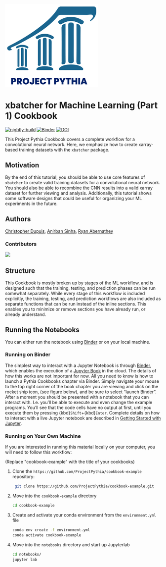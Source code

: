<img src="thumbnail.png" alt="thumbnail" width="300"/>

# xbatcher for Machine Learning (Part 1) Cookbook

[![nightly-build](https://github.com/ProjectPythia/xbatcher-ML-1-cookbook/actions/workflows/nightly-build.yaml/badge.svg)](https://github.com/ProjectPythia/xbatcher-ML-1-cookbook/actions/workflows/nightly-build.yaml)
[![Binder](https://binder.projectpythia.org/badge_logo.svg)](https://binder.projectpythia.org/v2/gh/ProjectPythia/xbatcher-ML-1-cookbook/main?labpath=notebooks)
[![DOI](https://zenodo.org/badge/597998597.svg)](https://zenodo.org/badge/latestdoi/597998597)

This Project Pythia Cookbook covers a complete workflow for a convolutional neural network. Here, we emphasize how to create xarray-based training datasets with the `xbatcher` package.

## Motivation

By the end of this tutorial, you should be able to use core features of `xbatcher` to create valid training datasets for a convolutional neural network. You should also be able to recombine the CNN results into a valid xarray dataset for further viewing and analysis. Additionally, this tutorial shows some software designs that could be useful for organizing your ML experiments in the future.

## Authors

[Christopher Dupuis](@cmdupuis3), [Anirban Sinha](@anirban89), [Ryan Abernathey](@rabernat)

### Contributors

<a href="https://github.com/cmdupuis3/xbatcher-ML-1-cookbook/graphs/contributors">
  <img src="https://contrib.rocks/image?repo=cmdupuis3/xbatcher-ML-1-cookbook" />
</a>

## Structure

This Cookbook is mostly broken up by stages of the ML workflow, and is designed such that the training, testing, and prediction phases can be run somewhat separately. While every stage of this workflow is included explicitly, the training, testing, and prediction workflows are also included as separate functions that can be run instead of the inline sections. This enables you to minimize or remove sections you have already run, or already understand.

## Running the Notebooks

You can either run the notebook using [Binder](https://binder.projectpythia.org) or on your local machine.

### Running on Binder

The simplest way to interact with a Jupyter Notebook is through
[Binder](https://binder.projectpythia.org), which enables the execution of a
[Jupyter Book](https://jupyterbook.org) in the cloud. The details of how this works are not
important for now. All you need to know is how to launch a Pythia
Cookbooks chapter via Binder. Simply navigate your mouse to
the top right corner of the book chapter you are viewing and click
on the rocket ship icon, (see figure below), and be sure to select
“launch Binder”. After a moment you should be presented with a
notebook that you can interact with. I.e. you’ll be able to execute
and even change the example programs. You’ll see that the code cells
have no output at first, until you execute them by pressing
{kbd}`Shift`\+{kbd}`Enter`. Complete details on how to interact with
a live Jupyter notebook are described in [Getting Started with
Jupyter](https://foundations.projectpythia.org/foundations/getting-started-jupyter.html).

### Running on Your Own Machine

If you are interested in running this material locally on your computer, you will need to follow this workflow:

(Replace "cookbook-example" with the title of your cookbooks)

1. Clone the `https://github.com/ProjectPythia/cookbook-example` repository:

   ```bash
    git clone https://github.com/ProjectPythia/cookbook-example.git
   ```

1. Move into the `cookbook-example` directory
   ```bash
   cd cookbook-example
   ```
1. Create and activate your conda environment from the `environment.yml` file
   ```bash
   conda env create -f environment.yml
   conda activate cookbook-example
   ```
1. Move into the `notebooks` directory and start up Jupyterlab
   ```bash
   cd notebooks/
   jupyter lab
   ```
